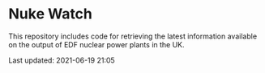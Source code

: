 # Nuke Watch

This repository includes code for retrieving the latest information available on the output of EDF nuclear power plants in the UK.

Last updated: 2021-06-19 21:05